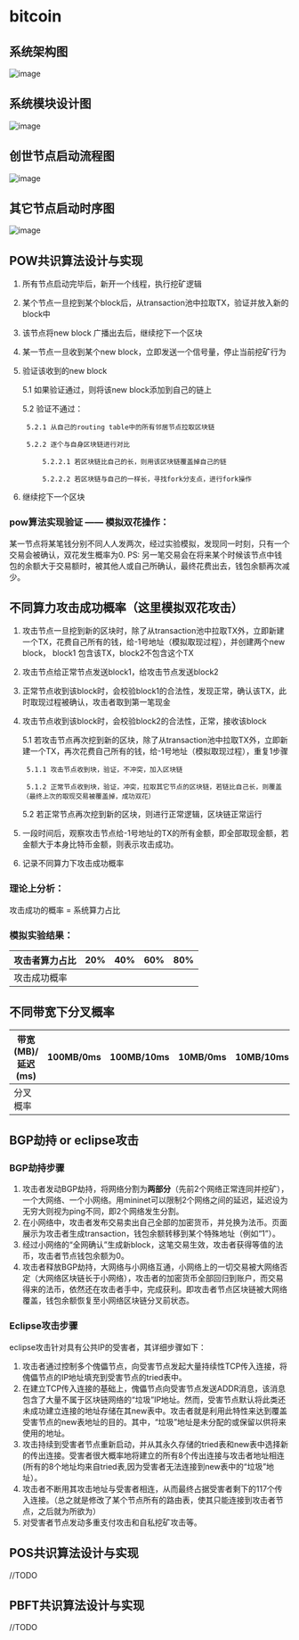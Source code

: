 # bitcoin

## 系统架构图
![image](https://github.com/131250106/bitcoin/blob/master/img/design.png)

## 系统模块设计图
![image](https://github.com/131250106/bitcoin/blob/master/img/module.png)

## 创世节点启动流程图
![image](https://github.com/131250106/bitcoin/blob/master/img/initialnode.png)

## 其它节点启动时序图
![image](https://github.com/131250106/bitcoin/blob/master/img/time.png)

## POW共识算法设计与实现
1. 所有节点启动完毕后，新开一个线程，执行挖矿逻辑
2. 某个节点一旦挖到某个block后，从transaction池中拉取TX，验证并放入新的block中
3. 该节点将new block 广播出去后，继续挖下一个区块
4. 某一节点一旦收到某个new block，立即发送一个信号量，停止当前挖矿行为
5. 验证该收到的new block

	5.1 如果验证通过，则将该new block添加到自己的链上

	5.2 验证不通过：

		5.2.1 从自己的routing table中的所有邻居节点拉取区块链

		5.2.2 逐个与自身区块链进行对比

			5.2.2.1 若区块链比自己的长，则用该区块链覆盖掉自己的链

			5.2.2.2 若区块链与自己的一样长，寻找fork分支点，进行fork操作

6. 继续挖下一个区块

### pow算法实现验证 —— 模拟双花操作：
某一节点将某笔钱分别不同人人发两次，经过实验模拟，发现同一时刻，只有一个交易会被确认，双花发生概率为0.
PS: 另一笔交易会在将来某个时候该节点中钱包的余额大于交易额时，被其他人或自己所确认，最终花费出去，钱包余额再次减少。

## 不同算力攻击成功概率（这里模拟双花攻击）
1. 攻击节点一旦挖到新的区块时，除了从transaction池中拉取TX外，立即新建一个TX，花费自己所有的钱，给-1号地址（模拟取现过程），并创建两个new block，
block1 包含该TX，block2不包含这个TX
2. 攻击节点给正常节点发送block1，给攻击节点发送block2
3. 正常节点收到该block时，会校验block1的合法性，发现正常，确认该TX，此时取现过程被确认，攻击者取到第一笔现金
4. 攻击节点收到该block时，会校验block2的合法性，正常，接收该block

	5.1 若攻击节点再次挖到新的区块，除了从transaction池中拉取TX外，立即新建一个TX，再次花费自己所有的钱，给-1号地址（模拟取现过程），重复1步骤

		5.1.1 攻击节点收到块，验证，不冲突，加入区块链

		5.1.2 正常节点收到块，验证，冲突，拉取其它节点的区块链，若链比自己长，则覆盖（最终上次的取现交易被覆盖掉，成功双花）

	5.2 若正常节点再次挖到新的区块，则进行正常逻辑，区块链正常运行

6. 一段时间后，观察攻击节点给-1号地址的TX的所有金额，即全部取现金额，若金额大于本身比特币金额，则表示攻击成功。
7. 记录不同算力下攻击成功概率

### 理论上分析：
攻击成功的概率 = 系统算力占比

### 模拟实验结果：
| 攻击者算力占比 | 20% | 40% | 60% | 80% |
|----------------|-----|-----|-----|-----|
| 攻击成功概率   |     |     |     |     |



## 不同带宽下分叉概率
| 带宽(MB)/延迟(ms) | 100MB/0ms | 100MB/10ms | 10MB/0ms | 10MB/10ms | 1MB/0ms | 1MB/10ms | 0.1MB/0ms | 0.1MB/10ms |
|----------------|-----|-----|-----|-----|-----|-----|-----|-----|
| 分叉概率   |     |     |     |     |     |     |     |     |

## BGP劫持 or eclipse攻击
### BGP劫持步骤
1. 攻击者发动BGP劫持，将网络分割为**两部分**（先前2个网络正常连同并挖矿），一个大网络、一个小网络。用mininet可以限制2个网络之间的延迟，延迟设为无穷大则视为ping不同，即2个网络发生分割。
2. 在小网络中，攻击者发布交易卖出自己全部的加密货币，并兑换为法币。页面展示为攻击者生成transaction，钱包余额转移到某个特殊地址（例如“1”）。
3. 经过小网络的“全网确认”生成新block，这笔交易生效，攻击者获得等值的法币，攻击者节点钱包余额为0。
4. 攻击者释放BGP劫持，大网络与小网络互通，小网络上的一切交易被大网络否定（大网络区块链长于小网络），攻击者的加密货币全部回归到账户，而交易得来的法币，依然还在攻击者手中，完成获利。即攻击者节点区块链被大网络覆盖，钱包余额恢复至小网络区块链分叉前状态。

### Eclipse攻击步骤
eclipse攻击针对具有公共IP的受害者，其详细步骤如下：
1. 攻击者通过控制多个傀儡节点，向受害节点发起大量持续性TCP传入连接，将傀儡节点的IP地址填充到受害节点的tried表中。
2. 在建立TCP传入连接的基础上，傀儡节点向受害节点发送ADDR消息，该消息包含了大量不属于区块链网络的“垃圾”IP地址。然而，受害节点默认将此类还未成功建立连接的地址存储在其new表中。攻击者就是利用此特性来达到覆盖受害节点的new表地址的目的。其中，“垃圾”地址是未分配的或保留以供将来使用的地址。
3. 攻击持续到受害者节点重新启动，并从其永久存储的tried表和new表中选择新的传出连接。受害者很大概率地将建立的所有8个传出连接与攻击者地址相连 (所有的8个地址均来自tried表,因为受害者无法连接到new表中的“垃圾”地址）。
4. 攻击者不断用其攻击地址与受害者相连，从而最终占据受害者剩下的117个传入连接。（总之就是修改了某个节点所有的路由表，使其只能连接到攻击者节点，之后就为所欲为）
5. 对受害者节点发动多重支付攻击和自私挖矿攻击等。


## POS共识算法设计与实现
//TODO

## PBFT共识算法设计与实现
//TODO
